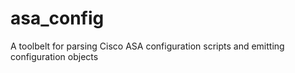 # asa_config
A toolbelt for parsing Cisco ASA configuration scripts and emitting configuration objects
